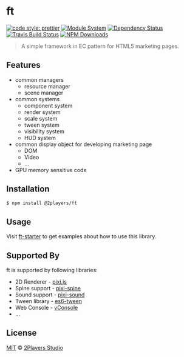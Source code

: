 # ft

[![code style: prettier](https://img.shields.io/badge/code_style-prettier-ff69b4.svg)](https://github.com/prettier/prettier)
[![Module System](https://img.shields.io/badge/module%20system-ES%20Module-brightgreen.svg)](#)
[![Dependency Status](https://img.shields.io/david/2players/ft.svg)](#)
[![Travis Build Status](https://img.shields.io/travis/2players/ft.svg)](#)
[![NPM Downloads](https://img.shields.io/npm/dm/@2players/ft.svg)](#)

> A simple framework in EC pattern for HTML5 marketing pages.

## Features

- common managers
  - resource manager
  - scene manager
- common systems
  - component system
  - render system
  - scale system
  - tween system
  - visibility system
  - HUD system
- common display object for developing marketing page
  - DOM
  - Video
  - ...
- GPU memory sensitive code

## Installation

```sh
$ npm install @2players/ft
```

## Usage

Visit [ft-starter](https://github.com/2players/ft-starter) to get examples about how to use this library.

## Supported By

ft is supported by following libraries:

- 2D Renderer - [pixi.js](https://github.com/pixijs/pixi.js)
- Spine support - [pixi-spine](https://github.com/pixijs/pixi-spine)
- Sound support - [pixi-sound](https://github.com/pixijs/pixi-sound)
- Tween library - [es6-tween](https://github.com/tweenjs/es6-tween)
- Web Console - [vConsole](https://github.com/Tencent/vConsole)
- ...

## License

[MIT](https://2players.studio/licenses/MIT) © [2Players Studio](https://2players.studio/)
